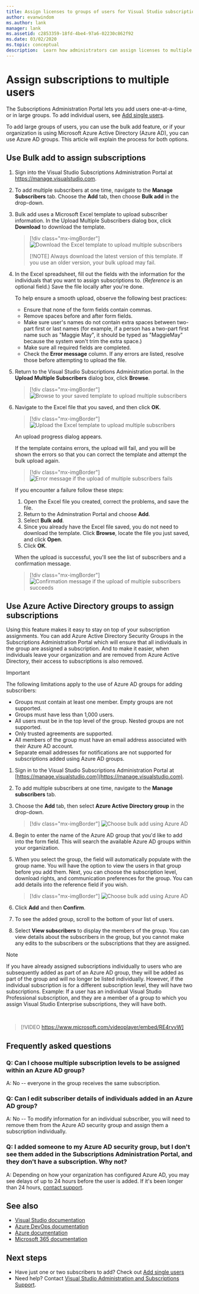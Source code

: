 ```yaml
---
title: Assign licenses to groups of users for Visual Studio subscriptions | Microsoft Docs
author: evanwindom
ms.author: lank
manager: lank
ms.assetid: c2853359-18fd-4be4-97a6-02230c862f92
ms.date: 03/02/2020
ms.topic: conceptual
description:  Learn how administrators can assign licenses to multiple subscribers using either the Bulk add feature or Microsoft Azure Active Directory groups
---
```


# Assign subscriptions to multiple users
The Subscriptions Administration Portal lets you add users one-at-a-time, or in large groups.  To add individual users, see [Add single users](assign-license.md).

To add large groups of users, you can use the bulk add feature, or if your organization is using Microsoft Azure Active Directory (Azure AD), you can use Azure AD groups. This article will explain the process for both options. 

## Use Bulk add to assign subscriptions
1. Sign into the Visual Studio Subscriptions Administration Portal at https://manage.visualstudio.com.

2. To add multiple subscribers at one time, navigate to the **Manage Subscribers** tab. Choose the **Add** tab, then choose **Bulk add** in the drop-down.  

2. Bulk add uses a Microsoft Excel template to upload subscriber information. In the Upload Multiple Subscribers dialog box, click **Download** to download the template.
   > [!div class="mx-imgBorder"]
   > ![Download the Excel template to upload multiple subscribers](media/download-template-upload-subscribers.png)
   >
   > [!NOTE]
   > Always download the latest version of this template. If you use an older version, your bulk upload may fail.

3. In the Excel spreadsheet, fill out the fields with the information for the individuals that you want to assign subscriptions to. (*Reference* is an optional field.) Save the file locally after you're done.

   To help ensure a smooth upload, observe the following best practices:

    - Ensure that none of the form fields contain commas.
    - Remove spaces before and after form fields.
    - Make sure user's names do not contain extra spaces between two-part first or last names (for example, if a person has a two-part first name such as "Maggie May", it should be typed as "MaggieMay" because the system won't trim the extra space.)
    - Make sure all required fields are completed. 
    - Check the **Error message** column.  If any errors are listed, resolve those before attempting to upload the file. 

4. Return to the Visual Studio Subscriptions Administration portal. In the **Upload Multiple Subscribers** dialog box, click **Browse**.
   > [!div class="mx-imgBorder"]
   > ![Browse to your saved template to upload multiple subscribers](media/bulk-add-browse-saved-template.png)

5. Navigate to the Excel file that you saved, and then click **OK**.
   > [!div class="mx-imgBorder"]
   > ![Upload the Excel template to upload multiple subscribers](media/bulk-upload-subscribers.png)

    An upload progress dialog appears.

    If the template contains errors, the upload will fail, and you will be shown the errors so that you can correct the template and attempt the bulk upload again.
   > [!div class="mx-imgBorder"]
   > ![Error message if the upload of multiple subscribers fails](_img/assign-license-bulk/bulk-add-upload-failure.png)

   If you encounter a failure follow these steps:
   1. Open the Excel file you created, correct the problems, and save the file.
   0. Return to the Adminstration Portal and choose **Add**.
   0. Select **Bulk add**.
   0. Since you already have the Excel file saved, you do not need to download the template.  Click **Browse**, locate the file you just saved, and click **Open**.
   0. Click **OK**.


    When the upload is successful, you'll see the list of subscribers and a confirmation message.
   > [!div class="mx-imgBorder"]
   > ![Confirmation message if the upload of multiple subscribers succeeds](_img/assign-license-bulk/bulk-add-upload-success.png)

## Use Azure Active Directory groups to assign subscriptions 
Using this feature makes it easy to stay on top of your subscription assignments. You can add Azure Active Directory Security Groups in the Subscriptions Administration Portal which will ensure that all individuals in the group are assigned a subscription. And to make it easier, when individuals leave your organization and are removed from Azure Active Directory, their access to subscriptions is also removed. 


> [!IMPORTANT]
>
> The following limitations apply to the use of Azure AD groups for adding subscribers:
> - Groups must contain at least one member.  Empty groups are not supported.
> - Groups must have less than 1,000 users. 
> - All users must be in the top level of the group.  Nested groups are not supported.
> - Only trusted agreements are supported.
> - All members of the group must have an email address associated with their Azure AD account.
> - Separate email addresses for notifications are not supported for subscriptions added using Azure AD groups.  

1. Sign in to the Visual Studio Subscriptions Administration Portal at [https://manage.visualstudio.com](https://manage.visualstudio.com).

2. To add multiple subscribers at one time, navigate to the **Manage subscribers** tab.

3. Choose the **Add** tab, then select **Azure Active Directory group** in the drop-down.  

   > [!div class="mx-imgBorder"]
   > ![Choose bulk add using Azure AD](_img/assign-license-bulk/bulk-add-aad.png)

4. Begin to enter the name of the Azure AD group that you'd like to add into the form field. This will search the available Azure AD groups within your organization. 

5. When you select the group, the field will automatically populate with the group name. You will have the option to view the users in that group before you add them. Next, you can choose the subscription level, download rights, and communication preferences for the group. You can add details into the reference field if you wish. 

   > [!div class="mx-imgBorder"]
   > ![Choose bulk add using Azure AD](_img/assign-license-bulk/bulk-add-aad-details.png)

6. Click **Add** and then **Confirm**. 

7. To see the added group, scroll to the bottom of your list of users.  

8. Select **View subscribers** to display the members of the group. You can view details about the subscribers in the group, but you cannot make any edits to the subscribers or the subscriptions that they are assigned.    

> [!NOTE]
> If you have already assigned subscriptions individually to users who are subsequently added as part of an Azure AD group, they will be added as part of the group and will no longer be listed individually. However, if the individual subscription is for a different subscription level, they will have two subscriptions.  Example:  If a user has an individual Visual Studio Professional subscription, and they are a member of a group to which you assign Visual Studio Enterprise subscriptions, they will have both.  

<br>

> [!VIDEO https://www.microsoft.com/videoplayer/embed/RE4rvvW]

## Frequently asked questions
### Q: Can I choose multiple subscription levels to be assigned within an Azure AD group? 
A: No -- everyone in the group receives the same subscription. 

### Q: Can I edit subscriber details of individuals added in an Azure AD group?  
A: No -- To modify information for an individual subscriber, you will need to remove them from the Azure AD security group and assign them a subscription individually.  

### Q: I added someone to my Azure AD security group, but I don't see them added in the Subscriptions Administration Portal, and they don't have a subscription. Why not?  
A: Depending on how your organization has configured Azure AD, you may see delays of up to 24 hours before the user is added. If it's been longer than 24 hours, [contact support](https://visualstudio.microsoft.com/support/support-overview-vs).  

## See also
- [Visual Studio documentation](https://docs.microsoft.com/visualstudio/)
- [Azure DevOps documentation](https://docs.microsoft.com/azure/devops/)
- [Azure documentation](https://docs.microsoft.com/azure/)
- [Microsoft 365 documentation](https://docs.microsoft.com/microsoft-365/)

## Next steps
- Have just one or two subscribers to add?  Check out [Add single users](assign-license.md)
- Need help? Contact [Visual Studio Administration and Subscriptions Support](https://visualstudio.microsoft.com/support/support-overview-vs).
